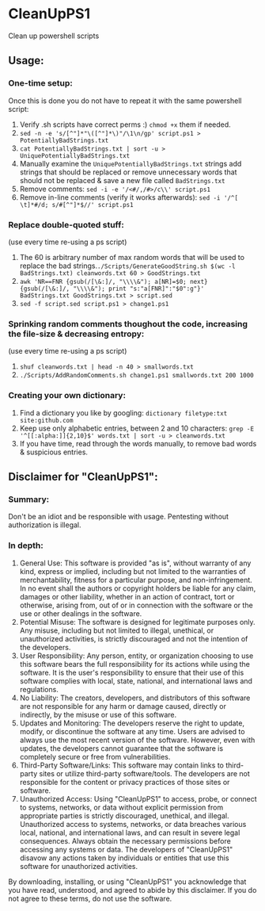 # CleanUpPS1
Clean up powershell scripts 

## Usage:

### One-time setup:
Once this is done you do not have to repeat it with the same powershell script:
1. Verify .sh scripts have correct perms :) ``chmod +x`` them if needed.
2. ``sed -n -e 's/[^"]*"\([^"]*\)"/\1\n/gp' script.ps1 > PotentiallyBadStrings.txt``
3. ``cat PotentiallyBadStrings.txt | sort -u > UniquePotentiallyBadStrings.txt`` 
4. Manually examine the ``UniquePotentiallyBadStrings.txt`` strings add strings that should be replaced or remove unnecessary words that should not be replaced & save a new file called ``BadStrings.txt``
5. Remove comments: ``sed -i -e '/<#/,/#>/c\\' script.ps1``
6. Remove in-line comments (verify it works afterwards): ``sed -i '/^[ \t]*#/d; s/#[^"]*$//' script.ps1``


### Replace double-quoted stuff:
(use every time re-using a ps script)
1. The 60 is arbitrary number of max random words that will be used to replace the bad strings.``./Scripts/GenerateGoodString.sh $(wc -l BadStrings.txt) cleanwords.txt 60 > GoodStrings.txt``
2. ``awk 'NR==FNR {gsub(/[\&:]/, "\\\\&"); a[NR]=$0; next} {gsub(/[\&:]/, "\\\\&"); print "s:"a[FNR]":"$0":g"}'  BadStrings.txt GoodStrings.txt > script.sed``
3. ``sed -f script.sed script.ps1 > change1.ps1``

### Sprinking random comments thoughout the code, increasing the file-size & decreasing entropy:
(use every time re-using a ps script)
1. ``shuf cleanwords.txt | head -n 40 > smallwords.txt``
2. ``./Scripts/AddRandomComments.sh change1.ps1 smallwords.txt 200 1000``

### Creating your own dictionary:
1. Find a dictionary you like by googling: ``dictionary filetype:txt site:github.com``
2. Keep use only alphabetic entries, between 2 and 10 characters: ``grep -E '^[[:alpha:]]{2,10}$' words.txt | sort -u > cleanwords.txt``
3. If you have time, read through the words manually, to remove bad words & suspicious entries.


## Disclaimer for "CleanUpPS1":

### Summary: 
Don't be an idiot and be responsible with usage. Pentesting without authorization is illegal.

### In depth: 
1. General Use: This software is provided "as is", without warranty of any kind, express or implied, including but not limited to the warranties of merchantability, fitness for a particular purpose, and non-infringement. In no event shall the authors or copyright holders be liable for any claim, damages or other liability, whether in an action of contract, tort or otherwise, arising from, out of or in connection with the software or the use or other dealings in the software.
2. Potential Misuse: The software is designed for legitimate purposes only. Any misuse, including but not limited to illegal, unethical, or unauthorized activities, is strictly discouraged and not the intention of the developers.
3. User Responsibility: Any person, entity, or organization choosing to use this software bears the full responsibility for its actions while using the software. It is the user's responsibility to ensure that their use of this software complies with local, state, national, and international laws and regulations.
4. No Liability: The creators, developers, and distributors of this software are not responsible for any harm or damage caused, directly or indirectly, by the misuse or use of this software.
5. Updates and Monitoring: The developers reserve the right to update, modify, or discontinue the software at any time. Users are advised to always use the most recent version of the software. However, even with updates, the developers cannot guarantee that the software is completely secure or free from vulnerabilities.
6. Third-Party Software/Links: This software may contain links to third-party sites or utilize third-party software/tools. The developers are not responsible for the content or privacy practices of those sites or software.
7. Unauthorized Access: Using "CleanUpPS1" to access, probe, or connect to systems, networks, or data without explicit permission from appropriate parties is strictly discouraged, unethical, and illegal. Unauthorized access to systems, networks, or data breaches various local, national, and international laws, and can result in severe legal consequences. Always obtain the necessary permissions before accessing any systems or data. The developers of "CleanUpPS1" disavow any actions taken by individuals or entities that use this software for unauthorized activities.

By downloading, installing, or using "CleanUpPS1" you acknowledge that you have read, understood, and agreed to abide by this disclaimer. If you do not agree to these terms, do not use the software.
